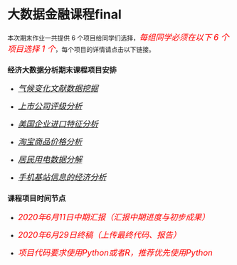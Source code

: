 # 大数据金融课程final

本次期末作业一共提供 6 个项目给同学们选择，<font color="red" size=4>*每组同学必须在以下 6 个项目选择 1 个*</font>，每个项目的详情请点击以下链接。

### 经济大数据分析期末课程项目安排

- <font color="red" size=4>*[气候变化文献数据挖掘](https://github.com/FDU-SDS/Big_Data_Economic_Course_Final/blob/master/%E6%9C%9F%E6%9C%AB%E8%80%83%E8%AF%84%E9%A1%B9%E7%9B%AE%EF%BC%9A%E6%B0%94%E5%80%99%E5%8F%98%E5%8C%96%E6%96%87%E7%8C%AE%E6%95%B0%E6%8D%AE%E6%8C%96%E6%8E%98.md)*</font>

- <font color="red" size=4>*[上市公司评级分析](https://github.com/FDU-SDS/Big_Data_Economic_Course_Final/blob/master/%E6%9C%9F%E6%9C%AB%E8%80%83%E8%AF%84%E9%A1%B9%E7%9B%AE%EF%BC%9A%E4%B8%8A%E5%B8%82%E5%85%AC%E5%8F%B8%E8%AF%84%E7%BA%A7%E5%88%86%E6%9E%90.md)*</font>

- <font color="red" size=4>*[美国企业进口特征分析](https://github.com/FDU-SDS/Big_Data_Economic_Course_Final/blob/master/%E6%9C%9F%E6%9C%AB%E8%80%83%E8%AF%84%E9%A1%B9%E7%9B%AE%EF%BC%9A%E7%BE%8E%E5%9B%BD%E4%BC%81%E4%B8%9A%E8%BF%9B%E5%8F%A3%E7%89%B9%E5%BE%81%E5%88%86%E6%9E%90.md)*</font>

- <font color="red" size=4>*[淘宝商品价格分析](https://github.com/FDU-SDS/Big_Data_Economic_Course_Final/blob/master/%E6%9C%9F%E6%9C%AB%E8%80%83%E8%AF%84%E9%A1%B9%E7%9B%AE%EF%BC%9A%E6%B7%98%E5%AE%9D%E5%95%86%E5%93%81%E4%BB%B7%E6%A0%BC%E5%88%86%E6%9E%90.md)*</font>
	
- <font color="red" size=4>*[居民用电数据分解](https://github.com/FDU-SDS/Big_Data_Economic_Course_Final/blob/master/%E6%9C%9F%E6%9C%AB%E8%80%83%E8%AF%84%E9%A1%B9%E7%9B%AE%EF%BC%9A%E5%B1%85%E6%B0%91%E7%94%A8%E7%94%B5%E6%95%B0%E6%8D%AE%E5%88%86%E8%A7%A3.md)*</font>

- <font color="red" size=4>*[手机基站信息的经济分析](https://github.com/FDU-SDS/Big_Data_Economic_Course_Final/blob/master/%E6%9C%9F%E6%9C%AB%E8%80%83%E8%AF%84%E9%A1%B9%E7%9B%AE%EF%BC%9A%E6%89%8B%E6%9C%BA%E5%9F%BA%E7%AB%99%E4%BF%A1%E6%81%AF%E7%9A%84%E7%BB%8F%E6%B5%8E%E5%88%86%E6%9E%90.md)*</font>

### 课程项目时间节点

* <font color=red size=4>*2020年6月11日中期汇报（汇报中期进度与初步成果）*</font>

* <font color=red size=4>*2020年6月29日终稿（上传最终代码、报告）*</font>

* <font color=red size=4>*项目代码要求使用Python或者R，推荐优先使用Python*</font>
